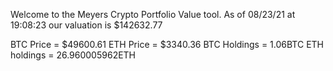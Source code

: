 Welcome to the Meyers Crypto Portfolio Value tool. 
As of 08/23/21 at 19:08:23 our valuation is $142632.77 

BTC Price = $49600.61
 ETH Price = $3340.36
BTC Holdings = 1.06BTC
 ETH holdings = 26.960005962ETH 
